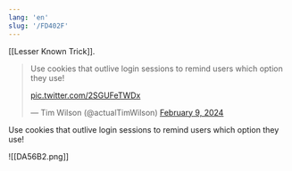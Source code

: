 ```yaml
---
lang: 'en'
slug: '/FD402F'
---
```


[[Lesser Known Trick]].

<blockquote class="twitter-tweet">

Use cookies that outlive login sessions to remind users which option they use!

<a href="https://t.co/2SGUFeTWDx">pic.twitter.com/2SGUFeTWDx</a>

&mdash; Tim Wilson (@actualTimWilson) <a href="https://twitter.com/actualTimWilson/status/1755815288560337061?ref_src=twsrc%5Etfw">February 9, 2024</a>

</blockquote>

Use cookies that outlive login sessions to remind users which option they use!

![[DA56B2.png]]
